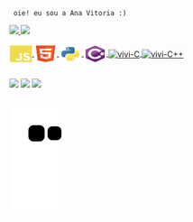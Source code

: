      oie! eu sou a Ana Vitoria :)

  <div style="display:flex">
  <a href="https://github.com/anairotiv">
  <img style = "flex-grow:1" height="180em" src="https://github-readme-stats.vercel.app/api?username=anairotiv&show_icons=true&theme=dracula&include_all_commits=true&count_private=true"/>
  <img style = "flex-grow:1" height="180em" src="https://github-readme-stats.vercel.app/api/top-langs/?username=anairotiv&layout=compact&langs_count=7&theme=dracula"/>
  </div>

<div style="display: inline_block"><br>
  <img align="center" alt="Rafa-Js" height="30" width="40" src="https://raw.githubusercontent.com/devicons/devicon/master/icons/javascript/javascript-plain.svg">
  <img align="center" alt="Rafa-HTML" height="30" width="40" src="https://raw.githubusercontent.com/devicons/devicon/master/icons/html5/html5-original.svg">
  <img align="center" alt="Rafa-Python" height="30" width="40" src="https://raw.githubusercontent.com/devicons/devicon/master/icons/python/python-original.svg">
  <img align="center" alt="Rafa-Csharp" height="30" width="40" src="https://raw.githubusercontent.com/devicons/devicon/master/icons/csharp/csharp-original.svg">
  <img align="center" alt="vivi-C" height="30" width="40" src="https://cdn.jsdelivr.net/gh/devicons/devicon/icons/c/c-plain.svg">
  <img align="center" alt="vivi-C++" height="30" width="40" src="https://cdn.jsdelivr.net/gh/devicons/devicon/icons/cplusplus/cplusplus-original.svg">
</div>  </a> </p>

##

<div> 
  
  <a href="https://instagram.com/anavitoriasln" target="_blank"><img src="https://img.shields.io/badge/-Instagram-%23E4405F?style=for-the-badge&logo=instagram&logoColor=white" target="_blank"></a>
  <a href = "mailto:anavitoriasln@gmail.com"><img src="https://img.shields.io/badge/-Gmail-%23333?style=for-the-badge&logo=gmail&logoColor=white" target="_blank"></a>
  <a href="https://www.linkedin.com/in/ana-vitoria-luz-546201219/" target="_blank"><img src="https://img.shields.io/badge/-LinkedIn-%230077B5?style=for-the-badge&logo=linkedin&logoColor=white" target="_blank"></a> 
  
 ##
 
  ![Snake animation](https://github.com/rafaballerini/rafaballerini/blob/output/github-contribution-grid-snake.svg)
  ##
 
</div>
